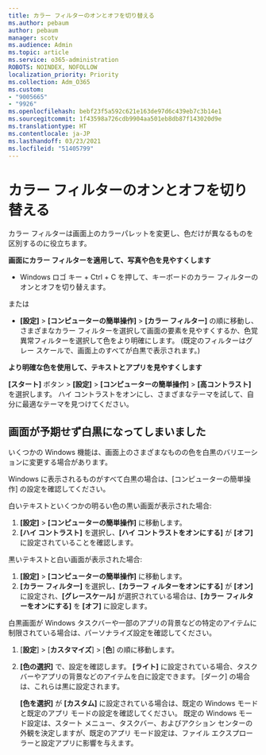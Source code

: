 ```yaml
---
title: カラー フィルターのオンとオフを切り替える
ms.author: pebaum
author: pebaum
manager: scotv
ms.audience: Admin
ms.topic: article
ms.service: o365-administration
ROBOTS: NOINDEX, NOFOLLOW
localization_priority: Priority
ms.collection: Adm_O365
ms.custom:
- "9005665"
- "9926"
ms.openlocfilehash: bebf23f5a592c621e163de97d6c439eb7c3b14e1
ms.sourcegitcommit: 1f43598a726cdb9904aa501eb8db87f143020d9e
ms.translationtype: HT
ms.contentlocale: ja-JP
ms.lasthandoff: 03/23/2021
ms.locfileid: "51405799"
---
```

# <a name="turn-on-and-off-color-filter"></a>カラー フィルターのオンとオフを切り替える

カラー フィルターは画面上のカラーパレットを変更し、色だけが異なるものを区別するのに役立ちます。

**画面にカラー フィルターを適用して、写真や色を見やすくします**

- Windows ロゴ キー + Ctrl + C を押して、キーボードのカラー フィルターのオンとオフを切り替えます。 

または

- **[設定]** > **[コンピューターの簡単操作]** > **[カラー フィルター]** の順に移動し、さまざまなカラー フィルターを選択して画面の要素を見やすくするか、色覚異常フィルターを選択して色をより明確にします。  (既定のフィルターはグレー スケールで、画面上のすべてが白黒で表示されます。)

**より明確な色を使用して、テキストとアプリを見やすくします**  

**[スタート]** ボタン > **[設定]** > **[コンピューターの簡単操作]** > **[高コントラスト]** を選択します。 ハイ コントラストをオンにし、さまざまなテーマを試して、自分に最適なテーマを見つけてください。

## <a name="my-screen-is-unexpectedly-black-and-white"></a>画面が予期せず白黒になってしまいました

いくつかの Windows 機能は、画面上のさまざまなものの色を白黒のバリエーションに変更する場合があります。

Windows に表示されるものがすべて白黒の場合は、[コンピューターの簡単操作] の設定を確認してください。

白いテキストといくつかの明るい色の黒い画面が表示された場合:  

1. **[設定]** > **[コンピューターの簡単操作]** に移動します。  
1. **[ハイ コントラスト]** を選択し、**[ハイ コントラストをオンにする]** が **[オフ]** に設定されていることを確認します。

黒いテキストと白い画面が表示された場合:  

1. **[設定]** > **[コンピューターの簡単操作]** に移動します。  
1. **[カラー フィルター]** を選択し、**[カラーフ ィルターをオンにする]** が **[オン]** に設定され、**[グレースケール]** が選択されている場合は、**[カラー フィルターをオンにする]** を **[オフ]** に設定します。

白黒画面が Windows タスクバーや一部のアプリの背景などの特定のアイテムに制限されている場合は、パーソナライズ設定を確認してください。

1. [**設定**]  >  [**カスタマイズ**]  >  [**色**] の順に移動します。

1. **[色の選択]** で、設定を確認します。 **[ライト]** に設定されている場合、タスクバーやアプリの背景などのアイテムを白に設定できます。 [ダーク] の場合は、これらは黒に設定されます。  

    **[色を選択]** が **[カスタム]** に設定されている場合は、既定の Windows モードと既定のアプリ モードの設定を確認してください。 既定の Windows モード設定は、スタート メニュー、タスクバー、およびアクション センターの外観を決定しますが、既定のアプリ モード設定は、ファイル エクスプローラーと設定アプリに影響を与えます。

